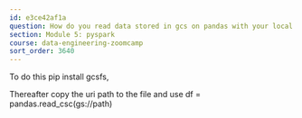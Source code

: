 ```yaml
---
id: e3ce42af1a
question: How do you read data stored in gcs on pandas with your local computer?
section: Module 5: pyspark
course: data-engineering-zoomcamp
sort_order: 3640
---
```


To do this
pip install gcsfs,

Thereafter copy the uri path to the file and use 
df = pandas.read_csc(gs://path)

